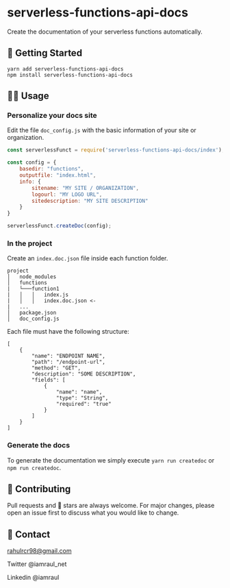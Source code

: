 # serverless-functions-api-docs

Create the documentation of your serverless functions automatically.

## 🚀 Getting Started

```
yarn add serverless-functions-api-docs
npm install serverless-functions-api-docs
```

## 👩‍💻 Usage

### Personalize your docs site

Edit the file `doc_config.js` with the basic information of your site or organization.

```javascript
const serverlessFunct = require('serverless-functions-api-docs/index');

const config = {
    basedir: "functions",
    outputfile: "index.html",
    info: {
        sitename: "MY SITE / ORGANIZATION",
        logourl: "MY LOGO URL",
        sitedescription: "MY SITE DESCRIPTION"
    }
}

serverlessFunct.createDoc(config);
```

### In the project

Create an `index.doc.json` file inside each function folder.

```
project
│   node_modules
│   functions
|   └───function1
|   │   │   index.js
|   │   │   index.doc.json <-
|   ...
│   package.json
│   doc_config.js    
```

Each file must have the following structure:

```
[
    {
        "name": "ENDPOINT NAME",
        "path": "/endpoint-url",
        "method": "GET",
        "description": "SOME DESCRIPTION",
        "fields": [
            {
                "name": "name",
                "type": "String",
                "required": "true"
            }
        ]
    }
]
```

### Generate the docs

To generate the documentation we simply execute `yarn run createdoc` or `npm run createdoc`.

## 👏 Contributing

Pull requests and 🌟 stars are always welcome.
For major changes, please open an issue first to discuss what you would like to change.

## 📩 Contact

rahulrcr98@gmail.com

Twitter @iamraul_net

Linkedin @iamraul

